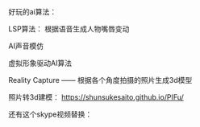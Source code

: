 好玩的ai算法： 



LSP算法： 根据语音生成人物嘴唇变动

AI声音模仿

虚拟形象驱动AI算法

Reality Capture  —— 根据各个角度拍摄的照片生成3d模型

照片转3d建模： https://shunsukesaito.github.io/PIFu/



还有这个skype视频替换： 











